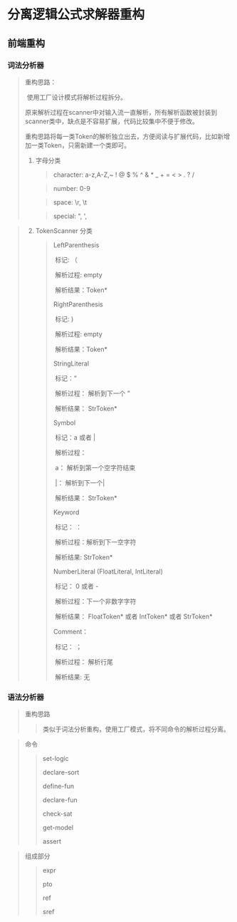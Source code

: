 # 分离逻辑公式求解器重构

## 前端重构

### 词法分析器

> 重构思路：
>
> ​	使用工厂设计模式将解析过程拆分。
>
> ​	原来解析过程在scanner中对输入流一直解析，所有解析函数被封装到scanner类中，缺点是不容易扩展，代码比较集中不便于修改。
>
> ​	重构思路将每一类Token的解析独立出去，方便阅读与扩展代码，比如新增加一类Token，只需新建一个类即可。
>
> 1. 字母分类
>
>    > character: a-z,A-Z,~ ! @ $ % ^ & * _ + = < > . ? /
>
>    > number: 0-9
>
>    > space: \r, \t
>
>    > special: ", ', 

> 2. TokenScanner 分类
>
>    > LeftParenthesis
>    >
>    > ​	标记: （
>    >
>    > ​	解析过程: empty
>    >
>    > ​	解析结果：Token*
>    >
>    > RightParenthesis
>    >
>    > ​	标记: )
>    >
>    > ​	解析过程: empty
>    >
>    > ​	解析结果：Token*
>    >
>    > StringLiteral
>    >
>    > ​	标记：“
>    >
>    > ​	解析过程： 解析到下一个 ” 
>    >
>    > ​	解析结果： StrToken*
>    >
>    > Symbol
>    >
>    > ​	标记：a 或者 |
>    >
>    > ​	解析过程：
>    >
>    > ​		a： 解析到第一个空字符结束
>    >
>    > ​		|： 解析到下一个|
>    >
>    > ​	解析结果： StrToken*
>    >
>    > Keyword
>    >
>    > ​	标记： ：
>    >
>    > ​	解析过程：解析到下一空字符
>    >
>    > ​	解析结果: StrToken*
>    >
>    > 
>    >
>    > NumberLiteral (FloatLiteral, IntLiteral)
>    >
>    > ​	标记： 0 或者 -
>    >
>    > ​	解析过程：下一个非数字字符
>    >
>    > ​	解析结果： FloatToken* 或者 IntToken* 或者 StrToken*
>    >
>    > Comment：
>    >
>    > ​	标记： ；
>    >
>    > ​	解析过程： 解析行尾
>    >
>    > ​	解析结果:    无

### 语法分析器

> 重构思路
>
> > 类似于词法分析重构，使用工厂模式，将不同命令的解析过程分离。

> 命令
>
> > set-logic
> >
> > declare-sort
> >
> > define-fun
> >
> > declare-fun
> >
> > check-sat
> >
> > get-model
> >
> > assert

> 组成部分
>
> > expr
> >
> > pto
> >
> > ref
> >
> > sref
